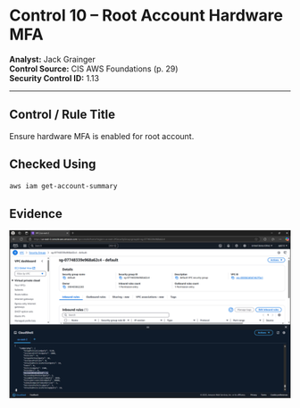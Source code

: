 # Control 10 – Root Account Hardware MFA

**Analyst:** Jack Grainger  
**Control Source:** CIS AWS Foundations (p. 29)  
**Security Control ID:** 1.13  

---

## Control / Rule Title
Ensure hardware MFA is enabled for root account.

## Checked Using
```bash
aws iam get-account-summary
```
## Evidence
![MFA assurance](../docs/screenshots/CIS_AWS_3.0.png)

